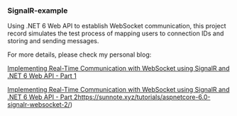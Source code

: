 ### SignalR-example

Using .NET 6 Web API to establish WebSocket communication, this project record simulates the test process of mapping users to connection IDs and storing and sending messages. 

For more details, please check my personal blog:

[Implementing Real-Time Communication with WebSocket using SignalR and .NET 6 Web API - Part 1](https://sunnote.xyz/tutorials/aspnetcore-6.0-signalr-websocket-1/)

[Implementing Real-Time Communication with WebSocket using SignalR and .NET 6 Web API - Part 2](https://sunnote.xyz/tutorials/aspnetcore-6.0-signalr-websocket-2/)https://sunnote.xyz/tutorials/aspnetcore-6.0-signalr-websocket-2/)
